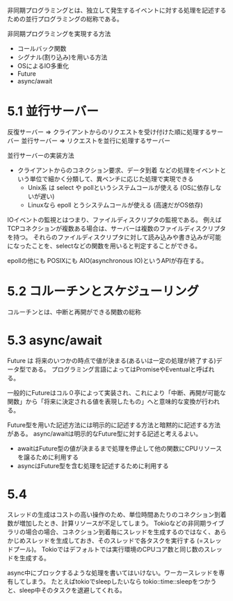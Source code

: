 

非同期プログラミングとは、独立して発生するイベントに対する処理を記述するための並行プログラミングの総称である。

非同期プログラミングを実現する方法
- コールバック関数
- シグナル(割り込み)を用いる方法
- OSによるIO多重化
- Future
- async/await


# 5.1 並行サーバー
反復サーバー => クライアントからのリクエストを受け付けた順に処理するサーバー
並行サーバー => リクエストを並行に処理するサーバー


並行サーバーの実装方法
- クライアントからのコネクション要求、データ到着 などの処理をイベントという単位で細かく分類して、異ベンチに応じた処理で実現できる
  - Unix系 は select や pollというシステムコールが使える (OSに依存しないが遅い)
  - Linuxなら epoll とうシステムコールが使える (高速だがOS依存)

IOイベントの監視とはつまり、ファイルディスクリプタの監視である。
例えばTCPコネクションが複数ある場合は、サーバーは複数のファイルディスクリプタを持つ。
それらのファイルディスクリプタに対して読み込みや書き込みが可能になったことを、selectなどの関数を用いると判定することができる。


epollの他にも POSIXにも AIO(asynchronous IO)というAPIが存在する。


# 5.2 コルーチンとスケジューリング
コルーチンとは、中断と再開ができる関数の総称



# 5.3 async/await 
Future は 将来のいつかの時点で値が決まる(あるいは一定の処理が終了する)データ型である。
プログラミング言語によってはPromiseやEventualと呼ばれる。

一般的にFutureはコル０亭によって実装され、これにより「中断、再開が可能な関数」から「将来に決定される値を表現したもの」へと意味的な変換が行われる。


Future型を用いた記述方法には明示的に記述する方法と暗黙的に記述する方法がある。
async/awaitは明示的なFuture型に対する記述と考えるよい。
- awaitはFuture型の値が決まるまで処理を停止して他の関数にCPUリソースを譲るために利用する
- asyncはFuture型を含む処理を記述するために利用する



# 5.4 
スレッドの生成はコストの高い操作のため、単位時間あたりのコネクション到着数が増加したとき、計算リソースが不足してしまう。
Tokioなどの非同期ライブラリの場合の場合、コネクション到着毎にスレッドを生成するのではなく、あらかじめスレッドを生成しておき、そのスレッドで各タスクを実行する (=スレッドプール)。
Tokioではデフォルトでは実行環境のCPUコア数と同じ数のスレッドを生成する。


async中にブロックするような処理を書いてはいけない。ワーカースレッドを専有してしまう。
たとえばtokioでsleepしたいなら tokio::time::sleepをつかうと、sleep中そのタスクを退避してくれる。
